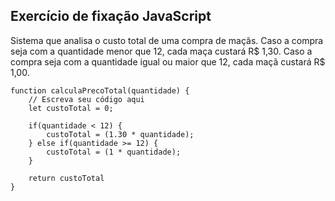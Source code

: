 ## Exercício de fixação JavaScript

Sistema que analisa o custo total de uma compra de maçãs. Caso a compra seja com a quantidade menor que 12, cada maça custará R$ 1,30. Caso a compra seja com a quantidade igual ou maior que 12, cada maçã custará R$ 1,00.

```
function calculaPrecoTotal(quantidade) {
    // Escreva seu código aqui
    let custoTotal = 0;

    if(quantidade < 12) {
        custoTotal = (1.30 * quantidade);
    } else if(quantidade >= 12) {
        custoTotal = (1 * quantidade);
    }

    return custoTotal
}
